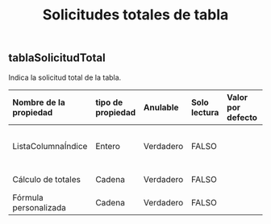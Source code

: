 ﻿---
title: Solicitudes totales de tabla
second_title: Aspose.Cells Cloud Documen
type: docs
url: /es/specification/model/tabletotalrequest/
description: "Aspose.Cells Especificación del modelo de nube: TableTotalRequest. Maneje sin esfuerzo Excel y otros documentos de hoja de cálculo con funciones como abrir, generar, editar, dividir, fusionar, comparar y convertir."
weight: 50
---
## **tablaSolicitudTotal**

 Indica la solicitud total de la tabla.

| Nombre de la propiedad| tipo de propiedad| Anulable| Solo lectura| Valor por defecto| Descripción|
|:- |:- |:- |:- |:- |:- |
| ListaColumnaÍndice| Entero| Verdadero| FALSO|| Indica el índice de la columna de la lista.|
| Cálculo de totales| Cadena| Verdadero| FALSO|| Indica cálculo de totales.|
| Fórmula personalizada| Cadena| Verdadero| FALSO|| Indica fórmula personalizada.|

